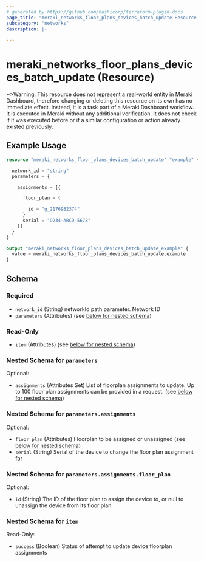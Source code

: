 ```yaml
---
# generated by https://github.com/hashicorp/terraform-plugin-docs
page_title: "meraki_networks_floor_plans_devices_batch_update Resource - terraform-provider-meraki"
subcategory: "networks"
description: |-
  
---
```


# meraki_networks_floor_plans_devices_batch_update (Resource)



~>Warning: This resource does not represent a real-world entity in Meraki Dashboard, therefore changing or deleting this resource on its own has no immediate effect. Instead, it is a task part of a Meraki Dashboard workflow. It is executed in Meraki without any additional verification. It does not check if it was executed before or if a similar configuration or action 
already existed previously.


## Example Usage

```terraform
resource "meraki_networks_floor_plans_devices_batch_update" "example" {

  network_id = "string"
  parameters = {

    assignments = [{

      floor_plan = {

        id = "g_2176982374"
      }
      serial = "Q234-ABCD-5678"
    }]
  }
}

output "meraki_networks_floor_plans_devices_batch_update_example" {
  value = meraki_networks_floor_plans_devices_batch_update.example
}
```

<!-- schema generated by tfplugindocs -->
## Schema

### Required

- `network_id` (String) networkId path parameter. Network ID
- `parameters` (Attributes) (see [below for nested schema](#nestedatt--parameters))

### Read-Only

- `item` (Attributes) (see [below for nested schema](#nestedatt--item))

<a id="nestedatt--parameters"></a>
### Nested Schema for `parameters`

Optional:

- `assignments` (Attributes Set) List of floorplan assignments to update. Up to 100 floor plan assignments can be provided in a request. (see [below for nested schema](#nestedatt--parameters--assignments))

<a id="nestedatt--parameters--assignments"></a>
### Nested Schema for `parameters.assignments`

Optional:

- `floor_plan` (Attributes) Floorplan to be assigned or unassigned (see [below for nested schema](#nestedatt--parameters--assignments--floor_plan))
- `serial` (String) Serial of the device to change the floor plan assignment for

<a id="nestedatt--parameters--assignments--floor_plan"></a>
### Nested Schema for `parameters.assignments.floor_plan`

Optional:

- `id` (String) The ID of the floor plan to assign the device to, or null to unassign the device from its floor plan




<a id="nestedatt--item"></a>
### Nested Schema for `item`

Read-Only:

- `success` (Boolean) Status of attempt to update device floorplan assignments
